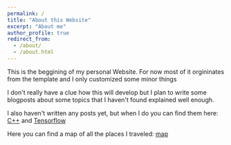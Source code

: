 ```yaml
---
permalink: /
title: "About this Website"
excerpt: "About me"
author_profile: true
redirect_from: 
  - /about/
  - /about.html
---
```


This is the beggining of my personal Website.
For now most of it orgininates from the template and I only customized some minor things

I don't really have a clue how this will develop but I plan to write some blogposts about some topics that I haven't found explained well enough. 

I also haven't written any posts yet, but when I do you can find them here:
[C++](https://julianeiler.github.io/cpp) and [Tensorflow](https://julianeiler.github.io/tensorflow)

Here you can find a map of all the places I traveled:
[map](https://julianeiler.github.io/talkmap.html)

